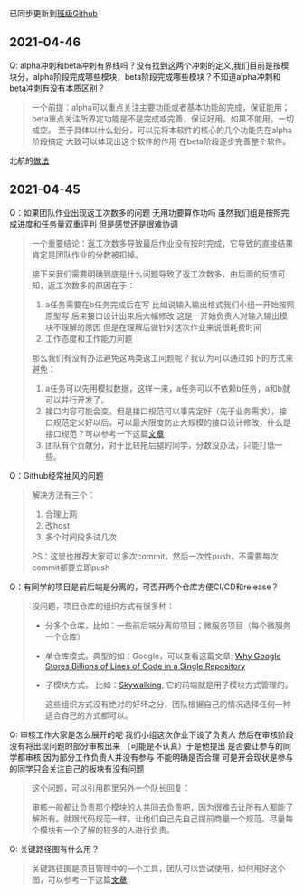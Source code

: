 已同步更新到[班级Github](https://github.com/FZUSESPR21/Class_Resources/blob/master/%E5%90%84%E5%9B%A2%E9%98%9F%E9%97%AE%E9%A2%98%E6%94%B6%E9%9B%86.md)

## 2021-04-46

Q: alpha冲刺和beta冲刺有界线吗？没有找到这两个冲刺的定义,我们目前是按模块分，alpha阶段完成哪些模块，beta阶段完成哪些模块？不知道alpha冲刺和beta冲刺有没有本质区别？

> 一个前提：alpha可以重点关注主要功能或者基本功能的完成，保证能用；beta重点关注所界定功能是不是完成或完善，保证好用。如果不能用，一切成空。
至于具体以什么划分，可以先将本软件的核心的几个功能先在alpha阶段搞定 大致可以体现出这个软件的作用  在beta阶段逐步完善整个软件。

北航的[做法](https://www.cnblogs.com/jiel/p/14705481.html)



## 2021-04-45

Q：如果团队作业出现返工次数多的问题 无用功要算作功吗 虽然我们组是按照完成进度和任务量双重评判 但是感觉还是很难协调

> 一个重要结论：返工次数多导致最后作业没有按时完成，它导致的直接结果肯定是团队作业的分数被扣掉。
>
> 接下来我们需要明确到底是什么问题导致了返工次数多，由后面的反馈可知，返工次数多的原因在于：
>
> 1. a任务需要在b任务完成后在写 比如说输入输出格式我们小组一开始按照原型写 后来接口设计出来后大幅修改 这是一开始负责人对输入输出模块不理解的原因 但是在理解后做针对这次作业来说很耗费时间 
> 2. 工作态度和工作能力问题
>
> 那么我们有没有办法避免这两类返工问题呢？我认为可以通过如下的方式来避免：
>
> 1. a任务可以先用模拟数据，这样一来，a任务可以不依赖b任务，a和b就可以并行开发了。
> 2. 接口内容可能会变，但是接口规范可以事先定好（先于业务需求），接口规范定义好以后，可以最大限度防止大规模的接口设计修改，什么是接口规范？可以参考一下这篇[文章](https://www.jianshu.com/p/fa75acba5b07)
> 3. 团队有个贡献分，对于比较拖后腿的同学，分数没办法，只能打低一些。

Q：Github经常抽风的问题

> 解决方法有三个：
>
> 1. 合理上网
> 2. 改host
> 3. 多个时间段多试几次
>
> PS：这里也推荐大家可以多次commit，然后一次性push，不需要每次commit都要立即push


Q：有同学的项目是前后端是分离的，可否开两个仓库方便CI/CD和release？

> 没问题，项目仓库的组织方式有很多种：
>
> - 分多个仓库，比如：一些前后端分离的项目；微服务项目（每个微服务一个仓库）
>
> - 单仓库模式。典型的如：Google，可以查看这篇文章: [Why Google Stores Billions of Lines of Code in a Single Repository](https://cacm.acm.org/magazines/2016/7/204032-why-google-stores-billions-of-lines-of-code-in-a-single-repository/fulltext)
>
> - 子模块方式。 比如：[Skywalking](https://github.com/apache/skywalking), 它的前端就是用子模块方式管理的。
>
>   这些组织方式没有绝对的好坏之分，团队根据自己的情况选择任何一种适合自己的方式都可以。


Q: 审核工作大家是怎么展开的呢 我们小组这次作业下设了负责人 然后在审核阶段没有将出现问题的部分审核出来 （可能是不认真）于是他提出 是否要让参与的同学都审核 因为部分工作负责人并没有参与 不能明确是否合理 可是开会现状是参与的同学只会关注自己的板块有没有问题

> 这个问题，可以引用群里另外一个队长回复：
>
> 审核一般都让负责那个模块的人共同去负责吧，因为很难去让所有人都能了解所有。就跟代码规范一样，让他们自己先自己提前商量一个规范。尽量每个模块有一个了解的较多的人进行负责。



Q: 关键路径图有什么用？

> 关键路径图是项目管理中的一个工具，团队可以尝试使用，如何用好这个图，可以参考一下这篇[文章](https://zhuanlan.zhihu.com/p/60518717)
